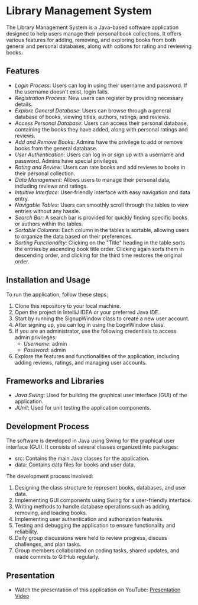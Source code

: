 # Library Management System

The Library Management System is a Java-based software application designed to help users manage their personal book collections. It offers various features for adding, removing, and exploring books from both general and personal databases, along with options for rating and reviewing books.

## Features

- *Login Process*: Users can log in using their username and password. If the username doesn't exist, login fails.
- *Registration Process*: New users can register by providing necessary details.
- *Explore General Database*: Users can browse through a general database of books, viewing titles, authors, ratings, and reviews.
- *Access Personal Database*: Users can access their personal database, containing the books they have added, along with personal ratings and reviews.
- *Add and Remove Books*: Admins have the privilege to add or remove books from the general database.
- *User Authentication*: Users can log in or sign up with a username and password. Admins have special privileges.
- *Rating and Review*: Users can rate books and add reviews to books in their personal collection.
- *Data Management*: Allows users to manage their personal data, including reviews and ratings.
- *Intuitive Interface*: User-friendly interface with easy navigation and data entry.
- *Navigable Tables*: Users can smoothly scroll through the tables to view entries without any hassle.
- *Search Bar*: A search bar is provided for quickly finding specific books or authors within the tables.
- *Sortable Columns*: Each column in the tables is sortable, allowing users to organize the data based on their preferences.
- *Sorting Functionality*: Clicking on the "Title" heading in the table sorts the entries by ascending book title order. Clicking again sorts them in descending order, and clicking for the third time restores the original order.

## Installation and Usage

To run the application, follow these steps:

1. Clone this repository to your local machine.
2. Open the project in IntelliJ IDEA or your preferred Java IDE.
3. Start by running the SignupWindow class to create a new user account.
4. After signing up, you can log in using the LoginWindow class.
5. If you are an administrator, use the following credentials to access admin privileges:
    - *Username*: admin
    - *Password*: admin
6. Explore the features and functionalities of the application, including adding reviews, ratings, and managing user accounts.

## Frameworks and Libraries

- *Java Swing*: Used for building the graphical user interface (GUI) of the application.
- *JUnit*: Used for unit testing the application components.

## Development Process

The software is developed in Java using Swing for the graphical user interface (GUI). It consists of several classes organized into packages:

- src: Contains the main Java classes for the application.
- data: Contains data files for books and user data.

The development process involved:

1. Designing the class structure to represent books, databases, and user data.
2. Implementing GUI components using Swing for a user-friendly interface.
3. Writing methods to handle database operations such as adding, removing, and loading books.
4. Implementing user authentication and authorization features.
5. Testing and debugging the application to ensure functionality and reliability.
6. Daily group discussions were held to review progress, discuss challenges, and plan tasks.
7. Group members collaborated on coding tasks, shared updates, and made commits to GitHub regularly.

## Presentation

- Watch the presentation of this application on YouTube: [Presentation Video](https://youtu.be/xNkQE4t7HN8)

